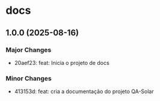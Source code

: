 # docs

## 1.0.0 (2025-08-16)

### Major Changes

- 20aef23: feat: Inicia o projeto de docs

### Minor Changes

- 413153d: feat: cria a documentação do projeto QA-Solar
